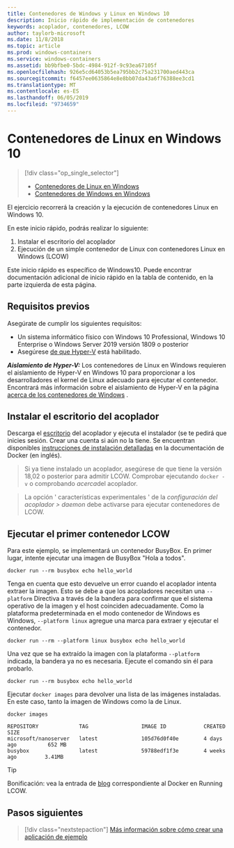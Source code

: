 ```yaml
---
title: Contenedores de Windows y Linux en Windows 10
description: Inicio rápido de implementación de contenedores
keywords: acoplador, contenedores, LCOW
author: taylorb-microsoft
ms.date: 11/8/2018
ms.topic: article
ms.prod: windows-containers
ms.service: windows-containers
ms.assetid: bb9bfbe0-5bdc-4984-912f-9c93ea67105f
ms.openlocfilehash: 926e5cd64053b5ea795bb2c75a231700aed443ca
ms.sourcegitcommit: f6457ee0635864e8e8bb07da43a6f76388ee3cd1
ms.translationtype: MT
ms.contentlocale: es-ES
ms.lasthandoff: 06/05/2019
ms.locfileid: "9734659"
---
```

# <a name="linux-containers-on-windows-10"></a>Contenedores de Linux en Windows 10

> [!div class="op_single_selector"]
> - [Contenedores de Linux en Windows](quick-start-windows-10-linux.md)
> - [Contenedores de Windows en Windows](quick-start-windows-10.md)

El ejercicio recorrerá la creación y la ejecución de contenedores Linux en Windows 10.

En este inicio rápido, podrás realizar lo siguiente:

1. Instalar el escritorio del acoplador
2. Ejecución de un simple contenedor de Linux con contenedores Linux en Windows (LCOW)

Este inicio rápido es específico de Windows10. Puede encontrar documentación adicional de inicio rápido en la tabla de contenido, en la parte izquierda de esta página.

## <a name="prerequisites"></a>Requisitos previos

Asegúrate de cumplir los siguientes requisitos:
- Un sistema informático físico con Windows 10 Professional, Windows 10 Enterprise o Windows Server 2019 versión 1809 o posterior
- Asegúrese [de que Hyper-V](https://docs.microsoft.com/virtualization/hyper-v-on-windows/reference/hyper-v-requirements) está habilitado.

***Aislamiento de Hyper-V:*** Los contenedores de Linux en Windows requieren el aislamiento de Hyper-V en Windows 10 para proporcionar a los desarrolladores el kernel de Linux adecuado para ejecutar el contenedor. Encontrará más información sobre el aislamiento de Hyper-V en la página [acerca de los contenedores de Windows](../about/index.md) .

## <a name="install-docker-desktop"></a>Instalar el escritorio del acoplador

Descarga el [escritorio](https://store.docker.com/editions/community/docker-ce-desktop-windows) del acoplador y ejecuta el instalador (se te pedirá que inicies sesión. Crear una cuenta si aún no la tiene. Se encuentran disponibles [instrucciones de instalación detalladas](https://docs.docker.com/docker-for-windows/install) en la documentación de Docker (en inglés).

> Si ya tiene instalado un acoplador, asegúrese de que tiene la versión 18,02 o posterior para admitir LCOW. Comprobar ejecutando `docker -v` o comprobando *acerca*del acoplador.

> La opción ' características experimentales ' de la *configuración del acoplador > daemon* debe activarse para ejecutar contenedores de LCOW.

## <a name="run-your-first-lcow-container"></a>Ejecutar el primer contenedor LCOW

Para este ejemplo, se implementará un contenedor BusyBox. En primer lugar, intente ejecutar una imagen de BusyBox "Hola a todos".

```console
docker run --rm busybox echo hello_world
```

Tenga en cuenta que esto devuelve un error cuando el acoplador intenta extraer la imagen. Esto se debe a que los acopladores necesitan una `--platform` Directiva a través de la bandera para confirmar que el sistema operativo de la imagen y el host coinciden adecuadamente. Como la plataforma predeterminada en el modo contenedor de Windows es Windows, `--platform linux` agregue una marca para extraer y ejecutar el contenedor.

```console
docker run --rm --platform linux busybox echo hello_world
```

Una vez que se ha extraído la imagen con la plataforma `--platform` indicada, la bandera ya no es necesaria. Ejecute el comando sin él para probarlo.

```console
docker run --rm busybox echo hello_world
```

Ejecutar `docker images` para devolver una lista de las imágenes instaladas. En este caso, tanto la imagen de Windows como la de Linux.

```console
docker images

REPOSITORY             TAG                 IMAGE ID            CREATED             SIZE
microsoft/nanoserver   latest              105d76d0f40e        4 days ago          652 MB
busybox                latest              59788edf1f3e        4 weeks ago         3.41MB
```

> [!TIP]
> Bonificación: vea la entrada de [blog](https://blog.docker.com/2018/02/docker-for-windows-18-02-with-windows-10-fall-creators-update/) correspondiente al Docker en Running LCOW.

## <a name="next-steps"></a>Pasos siguientes

> [!div class="nextstepaction"]
> [Más información sobre cómo crear una aplicación de ejemplo](./building-sample-app.md)
